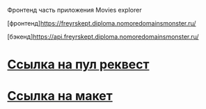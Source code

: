 Фронтенд часть приложения Movies explorer

[фронтенд]https://freyrskept.diploma.nomoredomainsmonster.ru/

[бэкенд]https://api.freyrskept.diploma.nomoredomainsmonster.ru/
# [Ссылка на пул реквест](https://github.com/FreyrsKept/movies-explorer-frontend/pull/2)

# [Ссылка на макет](https://www.figma.com/file/6FMWkB94wE7KTkcCgUXtnC/%D0%94%D0%B8%D0%BF%D0%BB%D0%BE%D0%BC%D0%BD%D1%8B%D0%B9-%D0%BF%D1%80%D0%BE%D0%B5%D0%BA%D1%82?type=design&node-id=1-7266&mode=design&t=CGLl1L9tD4ysX5nx-0)
